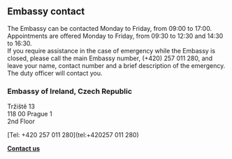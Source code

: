 ## Embassy contact

The Embassy can be contacted Monday to Friday, from 09:00 to 17:00.  
Appointments are offered Monday to Friday, from 09:30 to 12:30 and 14:30 to 16:30.  
If you require assistance in the case of emergency while the Embassy is closed, please call the main Embassy number, (+420) 257 011 280, and leave your name, contact number and a brief description of the emergency. The duty officer will contact you.

### Embassy of Ireland, Czech Republic

Tržiště 13   
118 00 Prague 1   
2nd Floor

[Tel: +420 257 011 280](tel:+420257 011 280)

[**Contact us**](/en/czech-republic/prague/contact/)